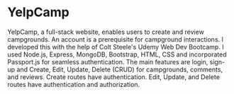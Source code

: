# YelpCamp
 YelpCamp, a full-stack website, enables users to create and review campgrounds. An account is a prerequisite for campground interactions. I developed this with the help of Colt Steele's Udemy Web Dev Bootcamp. I used Node.js, Express, MongoDB, Bootstrap, HTML, CSS and incorporated Passport.js for seamless authentication.
The main features are login, sign-up and Create, Edit, Update, Delete (CRUD) for campgrounds, comments, and reviews. Create routes have authentication. Edit, Update, and Delete routes have authentication and authorization.

